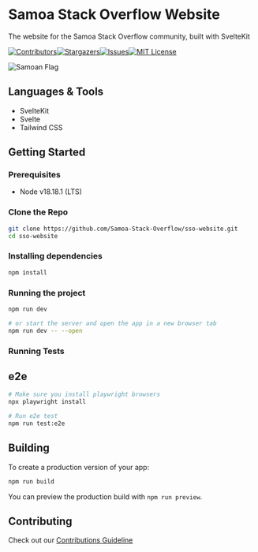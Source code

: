 # Samoa Stack Overflow Website

The website for the Samoa Stack Overflow community, built with SvelteKit

[![Contributors][contributors-shield]][contributors-url][![Stargazers][stars-shield]][stars-url][![Issues][issues-shield]][issues-url][![MIT License][license-shield]][license-url]

![Samoan Flag](https://www.worldatlas.com/img/flag/ws-flag.jpg)

## Languages & Tools

* SvelteKit
* Svelte
* Tailwind CSS

## Getting Started

### Prerequisites

* Node v18.18.1 (LTS)

### Clone the Repo

   ```sh
   git clone https://github.com/Samoa-Stack-Overflow/sso-website.git
   cd sso-website
   ```

### Installing dependencies

```bash
npm install
```

### Running the project

```bash
npm run dev

# or start the server and open the app in a new browser tab
npm run dev -- --open
```

### Running Tests
## e2e
```bash
# Make sure you install playwright browsers
npx playwright install

# Run e2e test
npm run test:e2e
```

## Building

To create a production version of your app:

```bash
npm run build
```

You can preview the production build with `npm run preview`.

## Contributing

Check out our [Contributions Guideline][contribution-url]

<!-- MARKDOWN LINKS & IMAGES -->
<!-- https://www.markdownguide.org/basic-syntax/#reference-style-links -->
[contributors-shield]: https://img.shields.io/github/contributors/Samoa-Stack-Overflow/sso-website.svg?style=for-the-badge
[contributors-url]: https://github.com/Samoa-Stack-Overflow/sso-website/graphs/contributors
[stars-shield]: https://img.shields.io/github/stars/Samoa-Stack-Overflow/sso-website.svg?style=for-the-badge
[stars-url]: https://github.com/Samoa-Stack-Overflow/sso-website/stargazers
[issues-shield]: https://img.shields.io/github/issues/Samoa-Stack-Overflow/sso-website.svg?style=for-the-badge
[issues-url]: https://github.com/Samoa-Stack-Overflow/sso-website/issues
[license-shield]: https://img.shields.io/github/license/Samoa-Stack-Overflow/sso-website.svg?style=for-the-badge
[license-url]: https://github.com/Samoa-Stack-Overflow/sso-website/blob/main/LICENSE.txt
[contribution-url]: https://github.com/Samoa-Stack-Overflow/sso-website/blob/main/CONTRIBUTING.md
